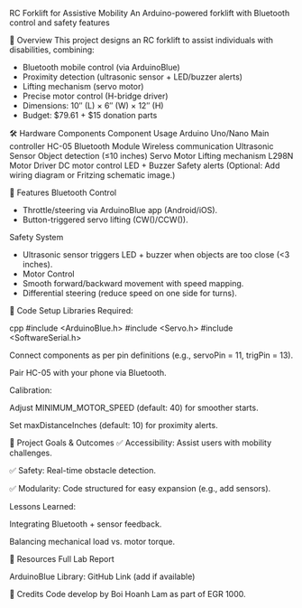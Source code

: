 RC Forklift for Assistive Mobility
An Arduino-powered forklift with Bluetooth control and safety features

📌 Overview
This project designs an RC forklift to assist individuals with disabilities, combining:
- Bluetooth mobile control (via ArduinoBlue)
- Proximity detection (ultrasonic sensor + LED/buzzer alerts)
- Lifting mechanism (servo motor)
- Precise motor control (H-bridge driver)
- Dimensions: 10″ (L) × 6″ (W) × 12″ (H)
- Budget: $79.61 + $15 donation parts

🛠️ Hardware Components
Component	Usage
Arduino Uno/Nano	Main controller
HC-05 Bluetooth Module	Wireless communication
Ultrasonic Sensor	Object detection (≤10 inches)
Servo Motor	Lifting mechanism
L298N Motor Driver	DC motor control
LED + Buzzer	Safety alerts
(Optional: Add wiring diagram or Fritzing schematic image.)

🚀 Features
Bluetooth Control
- Throttle/steering via ArduinoBlue app (Android/iOS).
- Button-triggered servo lifting (CW()/CCW()).
  
Safety System
- Ultrasonic sensor triggers LED + buzzer when objects are too close (<3 inches).
- Motor Control
- Smooth forward/backward movement with speed mapping.
- Differential steering (reduce speed on one side for turns).

📝 Code Setup
Libraries Required:

cpp
#include <ArduinoBlue.h>
#include <Servo.h>
#include <SoftwareSerial.h>


Connect components as per pin definitions (e.g., servoPin = 11, trigPin = 13).

Pair HC-05 with your phone via Bluetooth.

Calibration:

Adjust MINIMUM_MOTOR_SPEED (default: 40) for smoother starts.

Set maxDistanceInches (default: 10) for proximity alerts.

🎯 Project Goals & Outcomes
✅ Accessibility: Assist users with mobility challenges.

✅ Safety: Real-time obstacle detection.

✅ Modularity: Code structured for easy expansion (e.g., add sensors).

Lessons Learned:

Integrating Bluetooth + sensor feedback.

Balancing mechanical load vs. motor torque.

🔗 Resources
Full Lab Report

ArduinoBlue Library: GitHub Link (add if available)

🙏 Credits
Code develop by Boi Hoanh Lam as part of EGR 1000.
